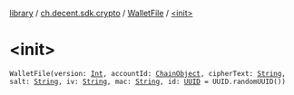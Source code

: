 [library](../../index.md) / [ch.decent.sdk.crypto](../index.md) / [WalletFile](index.md) / [&lt;init&gt;](./-init-.md)

# &lt;init&gt;

`WalletFile(version: `[`Int`](https://kotlinlang.org/api/latest/jvm/stdlib/kotlin/-int/index.html)`, accountId: `[`ChainObject`](../../ch.decent.sdk.model/-chain-object/index.md)`, cipherText: `[`String`](https://kotlinlang.org/api/latest/jvm/stdlib/kotlin/-string/index.html)`, salt: `[`String`](https://kotlinlang.org/api/latest/jvm/stdlib/kotlin/-string/index.html)`, iv: `[`String`](https://kotlinlang.org/api/latest/jvm/stdlib/kotlin/-string/index.html)`, mac: `[`String`](https://kotlinlang.org/api/latest/jvm/stdlib/kotlin/-string/index.html)`, id: `[`UUID`](http://docs.oracle.com/javase/6/docs/api/java/util/UUID.html)` = UUID.randomUUID())`